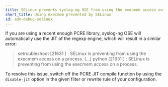 ```yaml
---
title: SELinux prevents syslog-ng OSE from using the execmem access on a process
short_title: Using execmem prevented by SELinux
id: adm-debug-selinux
---
```


If you are using a recent enough PCRE library, syslog-ng OSE will
automatically use the JIT of the regexp engine, which will result in a
similar error:

>setroubleshoot [21631 ] : SELinux is preventing <syslog-ng path> from using the execmem access on a process. (...)
>python [21631 ] : SELinux is preventing <syslog-ng path> from using the execmem access on a process.

To resolve this issue, switch off the PCRE JIT compile function by using
the `disable-jit`
option in the given filter or rewrite rule of your configuration.
